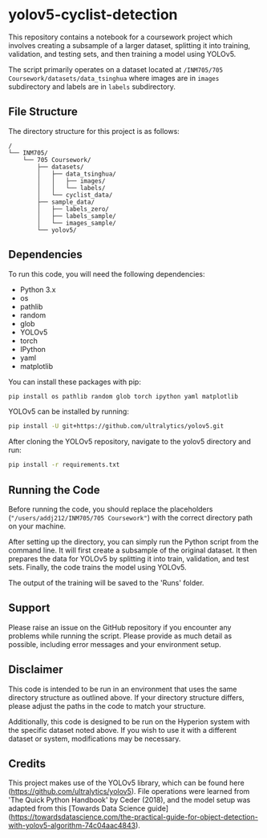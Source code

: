 # yolov5-cyclist-detection

This repository contains a notebook for a coursework project which involves creating a subsample of a larger dataset, splitting it into training, validation, and testing sets, and then training a model using YOLOv5. 

The script primarily operates on a dataset located at `/INM705/705 Coursework/datasets/data_tsinghua` where images are in `images` subdirectory and labels are in `labels` subdirectory.

## File Structure 

The directory structure for this project is as follows:

```
/
└── INM705/
    └── 705 Coursework/
        ├── datasets/
        │   ├── data_tsinghua/
        │   │   ├── images/
        │   │   └── labels/
        │   └── cyclist_data/
        ├── sample_data/
        │   ├── labels_zero/
        │   ├── labels_sample/
        │   └── images_sample/
        └── yolov5/
```

## Dependencies

To run this code, you will need the following dependencies:

- Python 3.x
- os
- pathlib
- random
- glob
- YOLOv5
- torch
- IPython
- yaml
- matplotlib

You can install these packages with pip:

```bash
pip install os pathlib random glob torch ipython yaml matplotlib
```

YOLOv5 can be installed by running:

```bash
pip install -U git+https://github.com/ultralytics/yolov5.git
```

After cloning the YOLOv5 repository, navigate to the yolov5 directory and run:

```bash
pip install -r requirements.txt
```

## Running the Code

Before running the code, you should replace the placeholders (`"/users/addj212/INM705/705 Coursework"`) with the correct directory path on your machine.

After setting up the directory, you can simply run the Python script from the command line. It will first create a subsample of the original dataset. It then prepares the data for YOLOv5 by splitting it into train, validation, and test sets. Finally, the code trains the model using YOLOv5.

The output of the training will be saved to the 'Runs' folder.

## Support

Please raise an issue on the GitHub repository if you encounter any problems while running the script. Please provide as much detail as possible, including error messages and your environment setup. 

## Disclaimer

This code is intended to be run in an environment that uses the same directory structure as outlined above. If your directory structure differs, please adjust the paths in the code to match your structure. 

Additionally, this code is designed to be run on the Hyperion system with the specific dataset noted above. If you wish to use it with a different dataset or system, modifications may be necessary.

## Credits

This project makes use of the YOLOv5 library, which can be found here (https://github.com/ultralytics/yolov5). File operations were learned from 'The Quick Python Handbook' by Ceder (2018), and the model setup was adapted from this [Towards Data Science guide] (https://towardsdatascience.com/the-practical-guide-for-object-detection-with-yolov5-algorithm-74c04aac4843).
